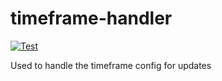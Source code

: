 # timeframe-handler

[![Test](https://github.com/violinist-dev/timeframe-handler/actions/workflows/test.yml/badge.svg)](https://github.com/violinist-dev/timeframe-handler/actions/workflows/test.yml)

Used to handle the timeframe config for updates 
